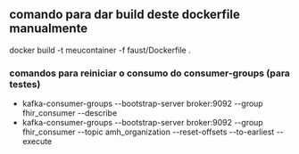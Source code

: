 ## comando para dar build deste dockerfile manualmente
docker build -t meucontainer -f faust/Dockerfile .

### comandos para reiniciar o consumo do consumer-groups (para testes)
- kafka-consumer-groups --bootstrap-server broker:9092 --group fhir_consumer --describe
- kafka-consumer-groups --bootstrap-server broker:9092 --group fhir_consumer --topic amh_organization --reset-offsets --to-earliest --execute
